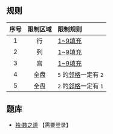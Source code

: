 ## 规则
| 序号 | 限制区域 | 限制规则 |
| :---: | :---: | :--- |
| 1 | 行 | [1~9填充] |
| 2 | 列 | [1~9填充] |
| 3 | 宫 | [1~9填充] |
| 4 | 全盘 | `5` 的[邻格]一定有 `2` |
| 5 | 全盘 | `2` 的[邻格]一定有 `1` |

## 题库
- [独·数之道](http://www.sudokufans.org.cn/main.index.php?type=521) 【需要登录】

[1~9填充]: ../../../rules.md#1~9填充
[邻格]: ../../../rules.md#邻格